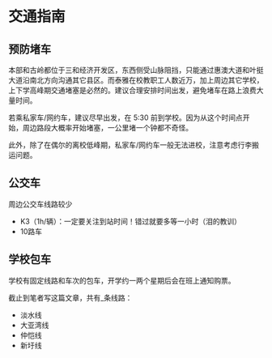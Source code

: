 # 交通指南

## 预防堵车

本部和古岭都位于三和经济开发区，东西侧受山脉阻挡，只能通过惠澳大道和叶挺大道沿南北方向沟通其它县区。而泰雅在校教职工人数近万，加上周边其它学校，上下学高峰期交通堵塞是必然的。建议合理安排时间出发，避免堵车在路上浪费大量时间。

若乘私家车/网约车，建议尽早出发，在 5:30 前到学校。因为从这个时间点开始，周边路段大概率开始堵塞，一公里堵一个钟都不奇怪。

此外，除了在偶尔的离校低峰期，私家车/网约车一般无法进校，注意考虑行李搬运问题。

## 公交车

周边公交车线路较少

* K3（1h/辆）：一定要关注到站时间！错过就要多等一小时（泪的教训）
* 10路车

## 学校包车

学校有固定线路和车次的包车，开学约一两个星期后会在班上通知购票。

截止到笔者写这篇文章，共有\_条线路：

* 淡水线
* 大亚湾线
* 仲恺线
* 新圩线





